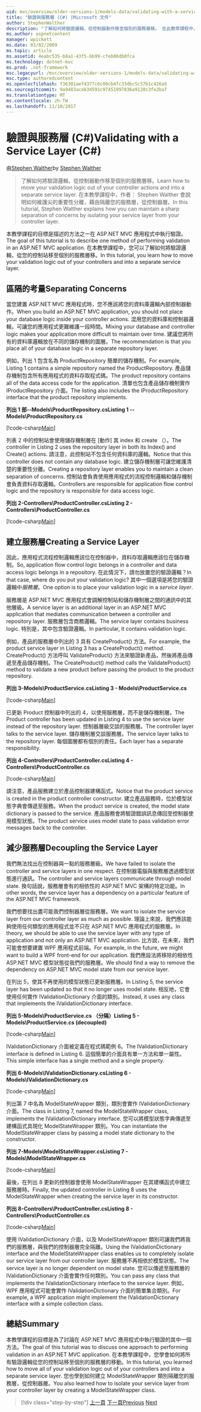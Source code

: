 ```yaml
---
uid: mvc/overview/older-versions-1/models-data/validating-with-a-service-layer-cs
title: "驗證與服務層 (C#) |Microsoft 文件"
author: StephenWalther
description: "了解如何將驗證邏輯，從控制器動作移至個別的服務層移。 在此教學課程中，說明作者： Stephen Walther 如何您..."
ms.author: aspnetcontent
manager: wpickett
ms.date: 03/02/2009
ms.topic: article
ms.assetid: 4eabc535-b8a1-43f5-bb99-cfeb86db0fca
ms.technology: dotnet-mvc
ms.prod: .net-framework
msc.legacyurl: /mvc/overview/older-versions-1/models-data/validating-with-a-service-layer-cs
msc.type: authoredcontent
ms.openlocfilehash: f36301aef4377c6c00cb4fc33dbc5c57b1c426a9
ms.sourcegitcommit: 9a9483aceb34591c97451997036a9120c3fe2baf
ms.translationtype: MT
ms.contentlocale: zh-TW
ms.lasthandoff: 11/10/2017
---
```

<a name="validating-with-a-service-layer-c"></a><span data-ttu-id="66c60-104">驗證與服務層 (C#)</span><span class="sxs-lookup"><span data-stu-id="66c60-104">Validating with a Service Layer (C#)</span></span>
====================
<span data-ttu-id="66c60-105">由[Stephen Walther](https://github.com/StephenWalther)</span><span class="sxs-lookup"><span data-stu-id="66c60-105">by [Stephen Walther](https://github.com/StephenWalther)</span></span>

> <span data-ttu-id="66c60-106">了解如何將驗證邏輯，從控制器動作移至個別的服務層移。</span><span class="sxs-lookup"><span data-stu-id="66c60-106">Learn how to move your validation logic out of your controller actions and into a separate service layer.</span></span> <span data-ttu-id="66c60-107">在本教學課程中，作者： Stephen Walther 會說明如何維護尖的重要性分離，藉由隔離您的服務層，從控制器層。</span><span class="sxs-lookup"><span data-stu-id="66c60-107">In this tutorial, Stephen Walther explains how you can maintain a sharp separation of concerns by isolating your service layer from your controller layer.</span></span>


<span data-ttu-id="66c60-108">本教學課程的目標是描述的方法之一在 ASP.NET MVC 應用程式中執行驗證。</span><span class="sxs-lookup"><span data-stu-id="66c60-108">The goal of this tutorial is to describe one method of performing validation in an ASP.NET MVC application.</span></span> <span data-ttu-id="66c60-109">在本教學課程中，您可以了解如何將驗證邏輯，從您的控制站移至個別的服務層移。</span><span class="sxs-lookup"><span data-stu-id="66c60-109">In this tutorial, you learn how to move your validation logic out of your controllers and into a separate service layer.</span></span>

## <a name="separating-concerns"></a><span data-ttu-id="66c60-110">區隔的考量</span><span class="sxs-lookup"><span data-stu-id="66c60-110">Separating Concerns</span></span>

<span data-ttu-id="66c60-111">當您建置 ASP.NET MVC 應用程式時，您不應該將您的資料庫邏輯內部控制器動作。</span><span class="sxs-lookup"><span data-stu-id="66c60-111">When you build an ASP.NET MVC application, you should not place your database logic inside your controller actions.</span></span> <span data-ttu-id="66c60-112">混用您的資料庫和控制器邏輯，可讓您的應用程式更難維護一段時間。</span><span class="sxs-lookup"><span data-stu-id="66c60-112">Mixing your database and controller logic makes your application more difficult to maintain over time.</span></span> <span data-ttu-id="66c60-113">建議您將所有的資料庫邏輯放在不同的儲存機制的圖層。</span><span class="sxs-lookup"><span data-stu-id="66c60-113">The recommendation is that you place all of your database logic in a separate repository layer.</span></span>

<span data-ttu-id="66c60-114">例如，列出 1 包含名為 ProductRepository 簡單的儲存機制。</span><span class="sxs-lookup"><span data-stu-id="66c60-114">For example, Listing 1 contains a simple repository named the ProductRepository.</span></span> <span data-ttu-id="66c60-115">產品儲存機制包含所有應用程式的資料存取程式碼。</span><span class="sxs-lookup"><span data-stu-id="66c60-115">The product repository contains all of the data access code for the application.</span></span> <span data-ttu-id="66c60-116">清單也包含產品儲存機制實作 IProductRepository 介面。</span><span class="sxs-lookup"><span data-stu-id="66c60-116">The listing also includes the IProductRepository interface that the product repository implements.</span></span>

<span data-ttu-id="66c60-117">**列出 1 部--Models\ProductRepository.cs**</span><span class="sxs-lookup"><span data-stu-id="66c60-117">**Listing 1 -- Models\ProductRepository.cs**</span></span>

[!code-csharp[Main](validating-with-a-service-layer-cs/samples/sample1.cs)]

<span data-ttu-id="66c60-118">列表 2 中的控制站會使用儲存機制層在 [動作] 其 index 和 create （）。</span><span class="sxs-lookup"><span data-stu-id="66c60-118">The controller in Listing 2 uses the repository layer in both its Index() and Create() actions.</span></span> <span data-ttu-id="66c60-119">請注意，此控制站不包含任何資料庫的邏輯。</span><span class="sxs-lookup"><span data-stu-id="66c60-119">Notice that this controller does not contain any database logic.</span></span> <span data-ttu-id="66c60-120">建立儲存機制層可讓您維護清楚的重要性分離。</span><span class="sxs-lookup"><span data-stu-id="66c60-120">Creating a repository layer enables you to maintain a clean separation of concerns.</span></span> <span data-ttu-id="66c60-121">控制站會負責使用應用程式的流程控制邏輯和儲存機制會負責資料存取邏輯。</span><span class="sxs-lookup"><span data-stu-id="66c60-121">Controllers are responsible for application flow control logic and the repository is responsible for data access logic.</span></span>

<span data-ttu-id="66c60-122">**列出 2-Controllers\ProductController.cs**</span><span class="sxs-lookup"><span data-stu-id="66c60-122">**Listing 2 - Controllers\ProductController.cs**</span></span>

[!code-csharp[Main](validating-with-a-service-layer-cs/samples/sample2.cs)]

## <a name="creating-a-service-layer"></a><span data-ttu-id="66c60-123">建立服務層</span><span class="sxs-lookup"><span data-stu-id="66c60-123">Creating a Service Layer</span></span>

<span data-ttu-id="66c60-124">因此，應用程式流程控制邏輯應該位在控制器中，資料存取邏輯應該位在儲存機制。</span><span class="sxs-lookup"><span data-stu-id="66c60-124">So, application flow control logic belongs in a controller and data access logic belongs in a repository.</span></span> <span data-ttu-id="66c60-125">在此情況下，請勿放置您的驗證邏輯？</span><span class="sxs-lookup"><span data-stu-id="66c60-125">In that case, where do you put your validation logic?</span></span> <span data-ttu-id="66c60-126">其中一個選項是將您的驗證邏輯中*服務層*。</span><span class="sxs-lookup"><span data-stu-id="66c60-126">One option is to place your validation logic in a *service layer*.</span></span>

<span data-ttu-id="66c60-127">服務層是 ASP.NET MVC 應用程式會調解控制站和儲存機制層之間的通訊中的其他層級。</span><span class="sxs-lookup"><span data-stu-id="66c60-127">A service layer is an additional layer in an ASP.NET MVC application that mediates communication between a controller and repository layer.</span></span> <span data-ttu-id="66c60-128">服務層包含商務邏輯。</span><span class="sxs-lookup"><span data-stu-id="66c60-128">The service layer contains business logic.</span></span> <span data-ttu-id="66c60-129">特別是，其中包含驗證邏輯。</span><span class="sxs-lookup"><span data-stu-id="66c60-129">In particular, it contains validation logic.</span></span>

<span data-ttu-id="66c60-130">例如，產品的服務層中列出的 3 具有 CreateProduct() 方法。</span><span class="sxs-lookup"><span data-stu-id="66c60-130">For example, the product service layer in Listing 3 has a CreateProduct() method.</span></span> <span data-ttu-id="66c60-131">CreateProduct() 方法呼叫 ValidateProduct() 方法來驗證新產品，然後將產品傳遞至產品儲存機制。</span><span class="sxs-lookup"><span data-stu-id="66c60-131">The CreateProduct() method calls the ValidateProduct() method to validate a new product before passing the product to the product repository.</span></span>

<span data-ttu-id="66c60-132">**列出 3-Models\ProductService.cs**</span><span class="sxs-lookup"><span data-stu-id="66c60-132">**Listing 3 - Models\ProductService.cs**</span></span>

[!code-csharp[Main](validating-with-a-service-layer-cs/samples/sample3.cs)]

<span data-ttu-id="66c60-133">已更新 Product 控制器中列出的 4，以使用服務層，而不是儲存機制層。</span><span class="sxs-lookup"><span data-stu-id="66c60-133">The Product controller has been updated in Listing 4 to use the service layer instead of the repository layer.</span></span> <span data-ttu-id="66c60-134">控制器層級交談的服務層。</span><span class="sxs-lookup"><span data-stu-id="66c60-134">The controller layer talks to the service layer.</span></span> <span data-ttu-id="66c60-135">儲存機制層交談服務層。</span><span class="sxs-lookup"><span data-stu-id="66c60-135">The service layer talks to the repository layer.</span></span> <span data-ttu-id="66c60-136">每個圖層都有個別的責任。</span><span class="sxs-lookup"><span data-stu-id="66c60-136">Each layer has a separate responsibility.</span></span>

<span data-ttu-id="66c60-137">**列出 4-Controllers\ProductController.cs**</span><span class="sxs-lookup"><span data-stu-id="66c60-137">**Listing 4 - Controllers\ProductController.cs**</span></span>

[!code-csharp[Main](validating-with-a-service-layer-cs/samples/sample4.cs)]

<span data-ttu-id="66c60-138">請注意，產品服務建立於產品控制器建構函式。</span><span class="sxs-lookup"><span data-stu-id="66c60-138">Notice that the product service is created in the product controller constructor.</span></span> <span data-ttu-id="66c60-139">建立產品服務時，位於模型狀態字典會傳遞至服務。</span><span class="sxs-lookup"><span data-stu-id="66c60-139">When the product service is created, the model state dictionary is passed to the service.</span></span> <span data-ttu-id="66c60-140">產品服務會將驗證錯誤訊息傳回至控制器使用模型狀態。</span><span class="sxs-lookup"><span data-stu-id="66c60-140">The product service uses model state to pass validation error messages back to the controller.</span></span>

## <a name="decoupling-the-service-layer"></a><span data-ttu-id="66c60-141">減少服務層</span><span class="sxs-lookup"><span data-stu-id="66c60-141">Decoupling the Service Layer</span></span>

<span data-ttu-id="66c60-142">我們無法找出在控制器與一點的服務層級。</span><span class="sxs-lookup"><span data-stu-id="66c60-142">We have failed to isolate the controller and service layers in one respect.</span></span> <span data-ttu-id="66c60-143">在控制器電腦與服務層透過模型狀態進行通訊。</span><span class="sxs-lookup"><span data-stu-id="66c60-143">The controller and service layers communicate through model state.</span></span> <span data-ttu-id="66c60-144">換句話說，服務層會有的相依性的 ASP.NET MVC 架構的特定功能。</span><span class="sxs-lookup"><span data-stu-id="66c60-144">In other words, the service layer has a dependency on a particular feature of the ASP.NET MVC framework.</span></span>

<span data-ttu-id="66c60-145">我們想要找出盡可能我們控制器層從服務層。</span><span class="sxs-lookup"><span data-stu-id="66c60-145">We want to isolate the service layer from our controller layer as much as possible.</span></span> <span data-ttu-id="66c60-146">理論上來說，我們應該能夠使用任何類型的應用程式並不只在 ASP.NET MVC 應用程式的服務層。</span><span class="sxs-lookup"><span data-stu-id="66c60-146">In theory, we should be able to use the service layer with any type of application and not only an ASP.NET MVC application.</span></span> <span data-ttu-id="66c60-147">比方說，在未來，我們可能會想要建置 WPF 應用程式前端。</span><span class="sxs-lookup"><span data-stu-id="66c60-147">For example, in the future, we might want to build a WPF front-end for our application.</span></span> <span data-ttu-id="66c60-148">我們應設法將移除的相依性 ASP.NET MVC 模型狀態從我們的服務層。</span><span class="sxs-lookup"><span data-stu-id="66c60-148">We should find a way to remove the dependency on ASP.NET MVC model state from our service layer.</span></span>

<span data-ttu-id="66c60-149">在列出 5，使其不再使用的模型狀態已更新服務層。</span><span class="sxs-lookup"><span data-stu-id="66c60-149">In Listing 5, the service layer has been updated so that it no longer uses model state.</span></span> <span data-ttu-id="66c60-150">相反地，它會使用任何實作 IValidationDictionary 介面的類別。</span><span class="sxs-lookup"><span data-stu-id="66c60-150">Instead, it uses any class that implements the IValidationDictionary interface.</span></span>

<span data-ttu-id="66c60-151">**列出 5-Models\ProductService.cs （分隔）**</span><span class="sxs-lookup"><span data-stu-id="66c60-151">**Listing 5 - Models\ProductService.cs (decoupled)**</span></span>

[!code-csharp[Main](validating-with-a-service-layer-cs/samples/sample5.cs)]

<span data-ttu-id="66c60-152">IValidationDictionary 介面被定義在程式碼範例 6。</span><span class="sxs-lookup"><span data-stu-id="66c60-152">The IValidationDictionary interface is defined in Listing 6.</span></span> <span data-ttu-id="66c60-153">這個簡單的介面具有單一方法和單一屬性。</span><span class="sxs-lookup"><span data-stu-id="66c60-153">This simple interface has a single method and a single property.</span></span>

<span data-ttu-id="66c60-154">**列出 6-Models\IValidationDictionary.cs**</span><span class="sxs-lookup"><span data-stu-id="66c60-154">**Listing 6 - Models\IValidationDictionary.cs**</span></span>

[!code-csharp[Main](validating-with-a-service-layer-cs/samples/sample6.cs)]

<span data-ttu-id="66c60-155">列出第 7 中名為 ModelStateWrapper 類別，類別會實作 IValidationDictionary 介面。</span><span class="sxs-lookup"><span data-stu-id="66c60-155">The class in Listing 7, named the ModelStateWrapper class, implements the IValidationDictionary interface.</span></span> <span data-ttu-id="66c60-156">您可以將模型狀態字典傳遞至建構函式具現化 ModelStateWrapper 類別。</span><span class="sxs-lookup"><span data-stu-id="66c60-156">You can instantiate the ModelStateWrapper class by passing a model state dictionary to the constructor.</span></span>

<span data-ttu-id="66c60-157">**列出 7-Models\ModelStateWrapper.cs**</span><span class="sxs-lookup"><span data-stu-id="66c60-157">**Listing 7 - Models\ModelStateWrapper.cs**</span></span>

[!code-csharp[Main](validating-with-a-service-layer-cs/samples/sample7.cs)]

<span data-ttu-id="66c60-158">最後，在列出 8 更新的控制器會使用 ModelStateWrapper 在其建構函式中建立服務層時。</span><span class="sxs-lookup"><span data-stu-id="66c60-158">Finally, the updated controller in Listing 8 uses the ModelStateWrapper when creating the service layer in its constructor.</span></span>

<span data-ttu-id="66c60-159">**列出 8-Controllers\ProductController.cs**</span><span class="sxs-lookup"><span data-stu-id="66c60-159">**Listing 8 - Controllers\ProductController.cs**</span></span>

[!code-csharp[Main](validating-with-a-service-layer-cs/samples/sample8.cs)]

<span data-ttu-id="66c60-160">使用 IValidationDictionary 介面，以及 ModelStateWrapper 類別可讓我們將我們的服務層，與我們的控制器層完全隔離。</span><span class="sxs-lookup"><span data-stu-id="66c60-160">Using the IValidationDictionary interface and the ModelStateWrapper class enables us to completely isolate our service layer from our controller layer.</span></span> <span data-ttu-id="66c60-161">服務層不再相依於模型狀態。</span><span class="sxs-lookup"><span data-stu-id="66c60-161">The service layer is no longer dependent on model state.</span></span> <span data-ttu-id="66c60-162">您可以傳遞至服務層的 IValidationDictionary 介面會實作任何類別。</span><span class="sxs-lookup"><span data-stu-id="66c60-162">You can pass any class that implements the IValidationDictionary interface to the service layer.</span></span> <span data-ttu-id="66c60-163">例如，WPF 應用程式可能會實作 IValidationDictionary 介面的簡單集合類別。</span><span class="sxs-lookup"><span data-stu-id="66c60-163">For example, a WPF application might implement the IValidationDictionary interface with a simple collection class.</span></span>

## <a name="summary"></a><span data-ttu-id="66c60-164">總結</span><span class="sxs-lookup"><span data-stu-id="66c60-164">Summary</span></span>

<span data-ttu-id="66c60-165">本教學課程的目標是為了討論在 ASP.NET MVC 應用程式中執行驗證的其中一個方法。</span><span class="sxs-lookup"><span data-stu-id="66c60-165">The goal of this tutorial was to discuss one approach to performing validation in an ASP.NET MVC application.</span></span> <span data-ttu-id="66c60-166">在本教學課程中，您學會如何將所有驗證邏輯從您的控制站移至個別的服務層的移動。</span><span class="sxs-lookup"><span data-stu-id="66c60-166">In this tutorial, you learned how to move all of your validation logic out of your controllers and into a separate service layer.</span></span> <span data-ttu-id="66c60-167">您也學到如何建立 ModelStateWrapper 類別隔離您的服務層，從控制器層。</span><span class="sxs-lookup"><span data-stu-id="66c60-167">You also learned how to isolate your service layer from your controller layer by creating a ModelStateWrapper class.</span></span>

>[!div class="step-by-step"]
<span data-ttu-id="66c60-168">[上一頁](validating-with-the-idataerrorinfo-interface-cs.md)
[下一頁](validation-with-the-data-annotation-validators-cs.md)</span><span class="sxs-lookup"><span data-stu-id="66c60-168">[Previous](validating-with-the-idataerrorinfo-interface-cs.md)
[Next](validation-with-the-data-annotation-validators-cs.md)</span></span>
